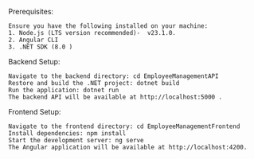 Prerequisites:

    Ensure you have the following installed on your machine:
    1. Node.js (LTS version recommended)-  v23.1.0.
    2. Angular CLI
    3. .NET SDK (8.0 )

Backend Setup:

    Navigate to the backend directory: cd EmployeeManagementAPI
    Restore and build the .NET project: dotnet build
    Run the application: dotnet run
    The backend API will be available at http://localhost:5000 .

Frontend Setup:

    Navigate to the frontend directory: cd EmployeeManagementFrontend
    Install dependencies: npm install
    Start the development server: ng serve
    The Angular application will be available at http://localhost:4200.